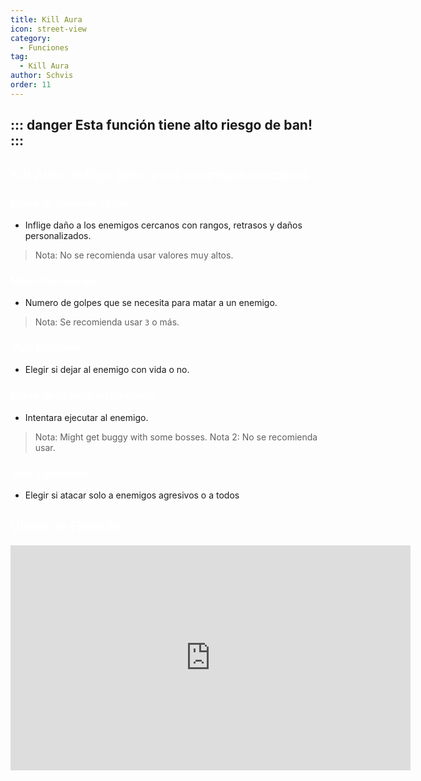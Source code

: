 ```yaml
---
title: Kill Aura
icon: street-view
category:
  - Funciones
tag:
  - Kill Aura
author: Schvis
order: 11
---
```


::: danger Esta función tiene alto riesgo de ban!
:::
---
## <span style='color:white;'>Kill Aura: Inflige daño a los enemigos cercanos</span>
### <span style='color:white;'>Modo de daño de caida:</span>
- Inflige daño a los enemigos cercanos con rangos, retrasos y daños personalizados.
> Nota: No se recomienda usar valores muy altos.
### <span style='color:white;'>Modo Porcentaje:</span>
- Numero de golpes que se necesita para matar a un enemigo.
> Nota: Se recomienda usar `3` o más.
### <span style='color:white;'>Vida Restante:</span>
- Elegir si dejar al enemigo con vida o no.
### <span style='color:white;'>Modo de Muerte Instantánea:</span>
- Intentara ejecutar al enemigo.
> Nota: Might get buggy with some bosses.
> Nota 2: No se recomienda usar.
### <span style='color:white;'>Solo Agresivos:</span>
- Elegir si atacar solo a enemigos agresivos o a todos

## <span style='color:white;'>Video de Ejemplo:</span>

<iframe width="640" height="360" src="https://www.youtube.com/embed/NiAh00VBy-w?list=PL5eI1Tb64p56g27qfYk7VuFTz4FK6YrKa" title="Korepi - Kill Aura" frameborder="0" allow="accelerometer; autoplay; clipboard-write; encrypted-media; gyroscope; picture-in-picture; web-share" allowfullscreen></iframe>




